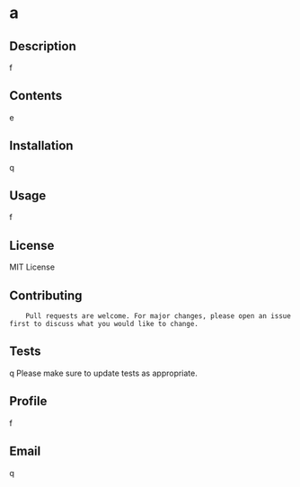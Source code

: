 # a
        
## Description
f        
        
## Contents
e        
        
## Installation
q
        
## Usage
f
        
## License
MIT License
        
## Contributing

        Pull requests are welcome. For major changes, please open an issue first to discuss what you would like to change.
        
## Tests
q
        Please make sure to update tests as appropriate.
        
## Profile
f
        
## Email
q